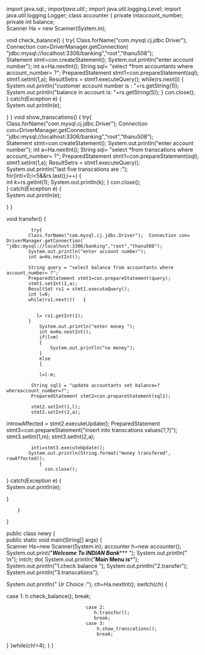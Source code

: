 import java.sql.*;
importjava.util.*;
import java.util.logging.Level;
import java.util.logging.Logger;
class accounter
{
 private intaccount_number;
         private int balance;         
Scanner Ha = new Scanner(System.in);
       
   
void check_balance()
{ 
            try{
            Class.forName("com.mysql.cj.jdbc.Driver");  Connection con=DriverManager.getConnection( "jdbc:mysql://localhost:3306/banking","root","thanu508");   
            Statement stmt=con.createStatement();
            System.out.println("enter account number");
            int a=Ha.nextInt();
            String sql= "select  *from accountants where account_number= ?";
              PreparedStatement stmt1=con.prepareStatement(sql);
              stmt1.setInt(1,a);
            ResultSetrs = stmt1.executeQuery();
                 while(rs.next())   {      
System.out.println("customer account number is :   "+rs.getString(1));
                System.out.println("balance in account is:   "+rs.getString(5));
                 }
                  con.close();  
}      catch(Exception e)
{    
    System.out.println(e);

}
        }
        void show_transcations()
{ 
            try{
            Class.forName("com.mysql.cj.jdbc.Driver");  Connection con=DriverManager.getConnection( "jdbc:mysql://localhost:3306/banking","root","thanu508");   
            Statement stmt=con.createStatement();
            System.out.println("enter account number");
            int a=Ha.nextInt();
            String sql= "select  *from transcations where account_number= ?";
              PreparedStatement stmt1=con.prepareStatement(sql);
              stmt1.setInt(1,a);
            ResultSetrs = stmt1.executeQuery();
            System.out.println("last five transcations are :");
                 for(inti=0;i<5&&rs.last();i++)   {  
                int k=rs.getInt(1);
                System.out.println(k);
                 }
                  con.close();  
}      catch(Exception e)
{    
    System.out.println(e);

}
        }
       
   void transfer()
        {
           
             try{
            Class.forName("com.mysql.cj.jdbc.Driver");  Connection con= DriverManager.getConnection( "jdbc:mysql://localhost:3306/banking","root","thanu508");  
            System.out.println("enter account number");
            int a=Ha.nextInt();
                 
            String query = "select balance from accountants where account_number= ?";
            PreparedStatement stmt1=con.prepareStatement(query);
            stmt1.setInt(1,a);
            ResultSet rs1 = stmt1.executeQuery();
            int l=0;
            while(rs1.next())   {
        
           
               l= rs1.getInt(1);
            }
                System.out.println("enter money ");
                int m=Ha.nextInt();
                if(l<m)
                {
                    System.out.println("no money");
                }
                else
                {
                    
                l=l-m;
                
             String sql1 = "update accountants set balance=? whereaccount_number=?";
             PreparedStatement stmt2=con.prepareStatement(sql1);
             
             stmt2.setInt(1,l);
             stmt2.setInt(2,a);
introwAffected = stmt2.executeUpdate();
 PreparedStatement stmt3=con.prepareStatement("insert into transcations values(?,?)");
             stmt3.setInt(1,m);
             stmt3.setInt(2,a);
        
             inti=stmt3.executeUpdate();
            System.out.println(String.format("money transfered", rowAffected)); 
                }
                  con.close();  
}      catch(Exception e)
{    
    System.out.println(e);

}
            
        }
}



public class newy
{  
public static void main(String[] args)
{    
Scanner Ha=new Scanner(System.in);
                accounter h=new accounter();
System.out.print("*******Welcome To INDIAN Bank********** ");
                System.out.println(" \n");
intch;
                do{
System.out.println("********Main Menu is*********");
System.out.println("1.check balance ");
System.out.println("2.transfer");
                        System.out.println("3.transcations");
                        
System.out.println("  Ur Choice :");
ch=Ha.nextInt();
switch(ch)
{ 

case 1:
                                    h.check_balance();
                                    break;
                              
                                 case 2:
                                    h.transfer();
                                    break;
                                 case 3:
                                     h.show_transcations();
                                     break;

}
                }while(ch!=4);
}
        }
 

		
